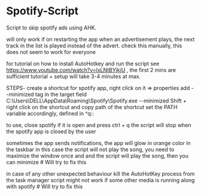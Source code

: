 # Spotify-Script
Script to skip spotify ads using AHK.

will only work if on restarting the  app when an advertisement
plays, the next track in the list is played instead of the advert.
check this manually, this does not seem to work for everyone

for tutorial on how to install AutoHotkey and run the script see
 https://www.youtube.com/watch?v=lxLNtBYjkjU    , the first 2 mins are sufficient
 tutorial + setup will take 3-4 minutes at max.

 STEPS-
create a shortcut for spotify app, right click on it  => properties
add --minimized tag in the target field
C:\Users\DELL\AppData\Roaming\Spotify\Spotify.exe --minimized
Shift + right click on the shortcut and copy path of the shortcut
set the PATH variable accordingly, defined in ^q::

to use, close spotify if it is open and press ctrl + q
the script will stop when the spotify app is closed by the user

sometimes the app sends notifications, the app will glow in orange color in the taskbar
in this case the script will not play the song, you need to maximize the window once and
and the script will play the song, then you can minimize # Will try to fix this

in case of any other unexpected behaviour kill the AutoHotKey process from the task manager
script might not work if some other media is running along with spotify # Will try to fix this
